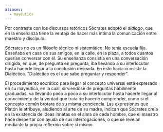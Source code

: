 ```yaml
---
aliases:
  - mayéutica
---
```

Por contraste con los discursos retóricos Sócrates adoptó el *diálogo*, que en la enseñanza tiene la ventaja de hacer más íntima la comunicación entre maestro y discípulo.

Sócrates no es un filósofo técnico ni sistemático. No tenía escuela fija. Enseñaba en casa de sus amigos, en la calle, en la plaza, a todos cuantos querían conversar con él. Su enseñanza consistía en una conversación dirigida, en que, de pregunta en pregunta, iba llevando a su interlocutor hasta hacerle llegar a la conclusión deseada. En esto hacía consistir la Dialéctica. "Dialéctico es el que sabe preguntar y responder".

El procedimiento socrático para llegar al concepto universal está expresado en su mayéutica, en la cual, sirviéndose de preguntas hábilmente graduadas, va llevando poco a poco a su interlocutor hasta hacerle llegar al conocimiento de la verdad que trata de hacerle comprender, como si el concepto común brotara de su misma conciencia. Las expresiones que Platón le atribuye, aludiendo al arte de su madre, indican que Sócrates creía en la existencia de ideas innatas en el alma de cada hombre, que el maestro hace despertar con ayuda de sus interrogaciones, o que se revelan mediante la propia reflexión sobre sí mismo.